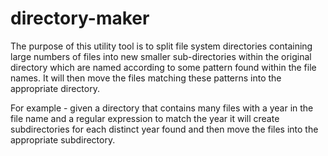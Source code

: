 # directory-maker #

The purpose of this utility tool is to split file system directories containing large numbers of files into new smaller sub-directories within the original directory which are named according to some pattern found within the file names. It will then move the files matching these patterns into the appropriate directory.

For example - given a directory that contains many files with a year in the file name and a regular expression to match the year it will create subdirectories for each distinct year found and then move the files into the appropriate subdirectory.